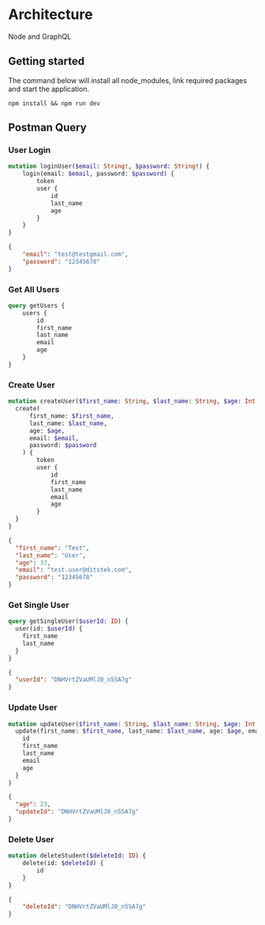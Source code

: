 # Architecture
Node and GraphQL
## Getting started

The command below will install all node_modules, link required packages and start the application.

`npm install && npm run dev`

## Postman Query

### User Login

```graphql
mutation loginUser($email: String!, $password: String!) {
    login(email: $email, password: $password) {
        token
        user {
            id
            last_name
            age
        }
    }
}
```

```json
{
    "email": "test@testgmail.com",
    "password": "12345678"
}
```

### Get All Users

```graphql
query getUsers {
    users {
        id
        first_name
        last_name
        email
        age
    }
}
```

### Create User

```graphql
mutation createUser($first_name: String, $last_name: String, $age: Int, $email: String, $password: String) {
  create(
      first_name: $first_name, 
      last_name: $last_name, 
      age: $age, 
      email: $email, 
      password: $password
    ) {
        token
        user {
            id
            first_name
            last_name
            email
            age
        }
  }
}
```

```json
{
  "first_name": "Test",
  "last_name": "User",
  "age": 37,
  "email": "test.user@ditstek.com",
  "password": "12345678"
}
```

### Get Single User

```graphql
query getSingleUser($userId: ID) {
  user(id: $userId) {
    first_name
    last_name
  }
}
```

```json
{
  "userId": "DNHVrtZVaUMlJ0_n5SA7g"
}
```

### Update User

```graphql
mutation updateUser($first_name: String, $last_name: String, $age: Int, $email: String, $updateId: ID) {
  update(first_name: $first_name, last_name: $last_name, age: $age, email: $email, id: $updateId) {
    id
    first_name
    last_name
    email
    age
  }
}
```

```json
{
  "age": 23,
  "updateId": "DNHVrtZVaUMlJ0_n5SA7g"
}
```

### Delete User
```graphql
mutation deleteStudent($deleteId: ID) {
    delete(id: $deleteId) {
        id
    }
}
```

```json
{
    "deleteId": "DNHVrtZVaUMlJ0_n5SA7g"
}
```